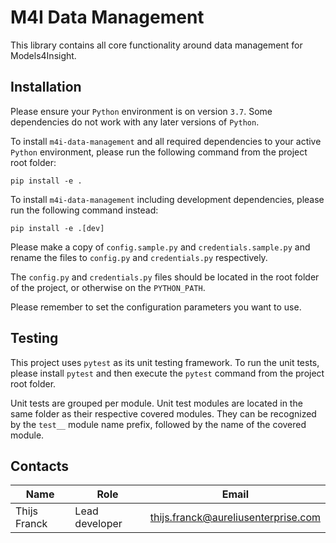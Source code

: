 # M4I Data Management

This library contains all core functionality around data management for Models4Insight.

## Installation

Please ensure your `Python` environment is on version `3.7`. Some dependencies do not work with any later versions of `Python`.

To install `m4i-data-management` and all required dependencies to your active `Python` environment, please run the following command from the project root folder:

```
pip install -e .
```

To install `m4i-data-management` including development dependencies, please run the following command instead:

```
pip install -e .[dev]
```

Please make a copy of `config.sample.py` and `credentials.sample.py` and rename the files to `config.py` and `credentials.py` respectively.

The `config.py` and `credentials.py` files should be located in the root folder of the project, or otherwise on the `PYTHON_PATH`.

Please remember to set the configuration parameters you want to use.

## Testing

This project uses `pytest` as its unit testing framework.
To run the unit tests, please install `pytest` and then execute the `pytest` command from the project root folder.

Unit tests are grouped per module.
Unit test modules are located in the same folder as their respective covered modules.
They can be recognized by the `test__` module name prefix, followed by the name of the covered module.

## Contacts

| Name              | Role                | Email                               |
| ----------------- | ------------------- | -----------------------------       |
| Thijs Franck      | Lead developer      | thijs.franck@aureliusenterprise.com |
